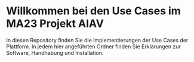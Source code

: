 # Willkommen bei den Use Cases im MA23 Projekt AIAV

In diesen Repository finden Sie die Implementierungen der Use Cases der Plattform. In jedem hier angeführten Ordner finden Sie Erklärungen zur Software, Handhabung und Installation. 
